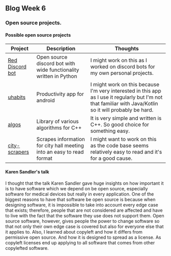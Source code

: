 ## Blog Week 6

### Open source projects.

#### Possible open source projects
Project | Description | Thoughts
------------------|------------------------------------------------|----------------------------------------------------
[Red Discord bot](https://github.com/Cog-Creators/Red-DiscordBot) | Open source discord bot with wide functionality written in Python | I might work on this as I worked on discord bots for my own personal projects. 
[uhabits](https://github.com/iSoron/uhabits/) | Productivity app for android | I might work on this because I'm very interested in this app as I use it regularly but I'm not that familiar with Java/Kotlin so it will probably be hard.
[algos](https://github.com/faheel/Algos/) | Library of various algorithms for C++ | It is very simple and written is C++. So good choice for something easy.
[city-scrapers](https://github.com/City-Bureau/city-scrapers) | Scrapes information for city hall meeting into an easy to read format | I might want to work on this as the code base seems relatively easy to read and it's for a good cause.

#### Karen Sandler's talk
I thought that the talk Karen Sandler gave huge insights on how important it is to have software which we depend on be open source, especially software for medical devices but really in every application. One of the biggest reasons to have that software be open source is because when designing software, it is impossible to take into account every edge case that exists; therefore, people that are not considered are affected and have to live with the fact that the software they use does not support them. Open source software, however, gives people the power to change software so that not only their own edge case is covered but also for everyone else that it applies to. Also, I learned about copyleft and how it differs from permissive open source. And how it is designed to spread as a license. As copyleft licenses end up applying to all software that comes from other copylefted software.
